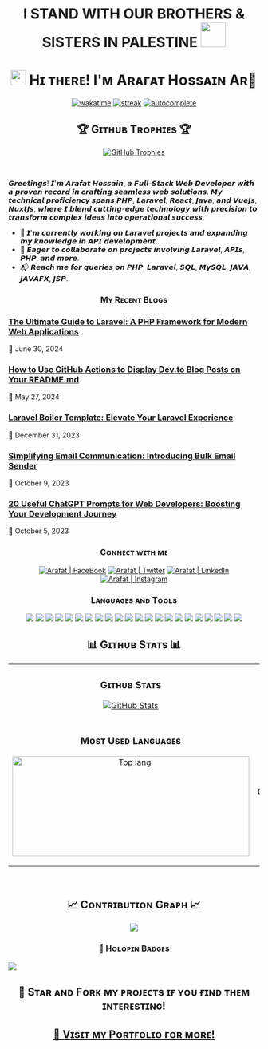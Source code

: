 <h1 align="center">I STAND WITH OUR BROTHERS & SISTERS IN PALESTINE <img src="https://github.com/arafat-web/arafat-web/assets/26932301/71fb4574-6016-48c2-9deb-f0f27811b29f" width="50px"> </h1>
<h1 align="center"><img src="https://emojis.slackmojis.com/emojis/images/1531849430/4246/blob-sunglasses.gif" width="30"/> Hɪ ᴛʜᴇʀᴇ! I'ᴍ Aʀᴀғᴀᴛ Hᴏssᴀɪɴ Aʀ👋</h1>
<div align="center">
  
[![wakatime](https://wakatime.com/badge/user/3f0a6415-369a-4c43-a20e-36d7bff258b9.svg)](https://wakatime.com/@3f0a6415-369a-4c43-a20e-36d7bff258b9)
[![streak](https://codeium.com/badges/v2/user/arafat/streak)](https://codeium.com/profile/arafat)
[![autocomplete](https://codeium.com/badges/user/arafat/autocomplete)](https://codeium.com/profile/arafat)

<h2 align="center">🏆 Gɪᴛʜᴜʙ Tʀᴏᴘʜɪᴇs 🏆</h2>
<p align="center">
  <a href="https://github.com/arafat-web/github-profile-trophy">
    <img src="https://github-profile-trophy.vercel.app/?username=arafat-web&row=2&column=6&margin-w=20&margin-h=20" alt="GitHub Trophies">
  </a>
</p>
<br />
</div>

𝙂𝙧𝙚𝙚𝙩𝙞𝙣𝙜𝙨! 𝙄'𝙢 𝘼𝙧𝙖𝙛𝙖𝙩 𝙃𝙤𝙨𝙨𝙖𝙞𝙣, 𝙖 𝙁𝙪𝙡𝙡-𝙎𝙩𝙖𝙘𝙠 𝙒𝙚𝙗 𝘿𝙚𝙫𝙚𝙡𝙤𝙥𝙚𝙧 𝙬𝙞𝙩𝙝 𝙖 𝙥𝙧𝙤𝙫𝙚𝙣 𝙧𝙚𝙘𝙤𝙧𝙙 𝙞𝙣 𝙘𝙧𝙖𝙛𝙩𝙞𝙣𝙜 𝙨𝙚𝙖𝙢𝙡𝙚𝙨𝙨 𝙬𝙚𝙗 𝙨𝙤𝙡𝙪𝙩𝙞𝙤𝙣𝙨. 𝙈𝙮 𝙩𝙚𝙘𝙝𝙣𝙞𝙘𝙖𝙡 𝙥𝙧𝙤𝙛𝙞𝙘𝙞𝙚𝙣𝙘𝙮 𝙨𝙥𝙖𝙣𝙨 𝙋𝙃𝙋, 𝙇𝙖𝙧𝙖𝙫𝙚𝙡, 𝙍𝙚𝙖𝙘𝙩, 𝙅𝙖𝙫𝙖, 𝙖𝙣𝙙 𝙑𝙪𝙚𝙅𝙨, 𝙉𝙪𝙭𝙩𝙅𝙨, 𝙬𝙝𝙚𝙧𝙚 𝙄 𝙗𝙡𝙚𝙣𝙙 𝙘𝙪𝙩𝙩𝙞𝙣𝙜-𝙚𝙙𝙜𝙚 𝙩𝙚𝙘𝙝𝙣𝙤𝙡𝙤𝙜𝙮 𝙬𝙞𝙩𝙝 𝙥𝙧𝙚𝙘𝙞𝙨𝙞𝙤𝙣 𝙩𝙤 𝙩𝙧𝙖𝙣𝙨𝙛𝙤𝙧𝙢 𝙘𝙤𝙢𝙥𝙡𝙚𝙭 𝙞𝙙𝙚𝙖𝙨 𝙞𝙣𝙩𝙤 𝙤𝙥𝙚𝙧𝙖𝙩𝙞𝙤𝙣𝙖𝙡 𝙨𝙪𝙘𝙘𝙚𝙨𝙨.

- 📘 𝙄'𝙢 𝙘𝙪𝙧𝙧𝙚𝙣𝙩𝙡𝙮 𝙬𝙤𝙧𝙠𝙞𝙣𝙜 𝙤𝙣 𝙇𝙖𝙧𝙖𝙫𝙚𝙡 𝙥𝙧𝙤𝙟𝙚𝙘𝙩𝙨 𝙖𝙣𝙙 𝙚𝙭𝙥𝙖𝙣𝙙𝙞𝙣𝙜 𝙢𝙮 𝙠𝙣𝙤𝙬𝙡𝙚𝙙𝙜𝙚 𝙞𝙣 𝘼𝙋𝙄 𝙙𝙚𝙫𝙚𝙡𝙤𝙥𝙢𝙚𝙣𝙩.
- 🌟 𝙀𝙖𝙜𝙚𝙧 𝙩𝙤 𝙘𝙤𝙡𝙡𝙖𝙗𝙤𝙧𝙖𝙩𝙚 𝙤𝙣 𝙥𝙧𝙤𝙟𝙚𝙘𝙩𝙨 𝙞𝙣𝙫𝙤𝙡𝙫𝙞𝙣𝙜 𝙇𝙖𝙧𝙖𝙫𝙚𝙡, 𝘼𝙋𝙄𝙨, 𝙋𝙃𝙋, 𝙖𝙣𝙙 𝙢𝙤𝙧𝙚.
- 📬 𝙍𝙚𝙖𝙘𝙝 𝙢𝙚 𝙛𝙤𝙧 𝙦𝙪𝙚𝙧𝙞𝙚𝙨 𝙤𝙣 𝙋𝙃𝙋, 𝙇𝙖𝙧𝙖𝙫𝙚𝙡, 𝙎𝙌𝙇, 𝙈𝙮𝙎𝙌𝙇, 𝙅𝘼𝙑𝘼, 𝙅𝘼𝙑𝘼𝙁𝙓, 𝙅𝙎𝙋.
<h3 align="center">Mʏ Rᴇᴄᴇɴᴛ Bʟᴏɢs</h3>
<!-- BLOG-POST-LIST:START -->

### [The Ultimate Guide to Laravel: A PHP Framework for Modern Web Applications](https://dev.to/arafatweb/the-ultimate-guide-to-laravel-a-php-framework-for-modern-web-applications-2c3g)
📅 June 30, 2024


### [How to Use GitHub Actions to Display Dev.to Blog Posts on Your README.md](https://dev.to/arafatweb/how-to-use-github-actions-to-display-devto-blog-posts-on-your-readmemd-362f)
📅 May 27, 2024


### [Laravel Boiler Template: Elevate Your Laravel Experience](https://dev.to/arafatweb/laravel-boiler-template-elevate-your-laravel-experience-411k)
📅 December 31, 2023


### [Simplifying Email Communication: Introducing Bulk Email Sender](https://dev.to/arafatweb/simplifying-email-communication-introducing-bulk-email-sender-4ci4)
📅 October 9, 2023


### [20 Useful ChatGPT Prompts for Web Developers: Boosting Your Development Journey](https://dev.to/arafatweb/20-useful-chatgpt-prompts-for-web-developers-boosting-your-development-journey-53h4)
📅 October 5, 2023

<!-- BLOG-POST-LIST:END -->
<h3 align="center">Cᴏɴɴᴇᴄᴛ ᴡɪᴛʜ ᴍᴇ</h3>
<p align="center">
  <a href="https://facebook.com/arafathossain000"><img alt="Arafat | FaceBook" src="https://img.shields.io/badge/Facebook-1877F2?style=for-the-badge&logo=facebook&logoColor=white" /></a>
  <a href="https://twitter.com/arafat_hossain0"><img alt="Arafat | Twitter" src="https://img.shields.io/badge/Twitter-1DA1F2?style=for-the-badge&logo=twitter&logoColor=white" /></a>
  <a href="https://linkedin.com/in/arafat-hossain-ar-a174b51a6"><img alt="Arafat | LinkedIn" src="https://img.shields.io/badge/LinkedIn-0A66C2?style=for-the-badge&logo=linkedin&logoColor=white" /></a>
  <a href="https://instagram.com/arafat_hossain_ar"><img alt="Arafat | Instagram" src="https://img.shields.io/badge/Instagram-E4405F?style=for-the-badge&logo=instagram&logoColor=white" /></a>
</p>

<h3 align="center">Lᴀɴɢᴜᴀɢᴇs ᴀɴᴅ Tᴏᴏʟs</h3>
<p align="center">
  <!-- Existing Badges -->
  <img src="https://img.shields.io/badge/PHP-777BB4?style=for-the-badge&logo=php&logoColor=white" />
  <img src="https://img.shields.io/badge/Java-ED8B00.svg?style=for-the-badge&logo=Java&logoColor=white" />
   <img src="https://img.shields.io/badge/JavaScript-F7DF1E?style=for-the-badge&logo=javascript&logoColor=black" />
  <img src="https://img.shields.io/badge/Vue.js-35495E?style=for-the-badge&logo=vue.js&logoColor=4FC08D" />
  <img src="https://img.shields.io/badge/Alpine.js-663399?style=for-the-badge&logo=alpine.js&logoColor=white" />
  <img src="https://img.shields.io/badge/Vite-593D88?style=for-the-badge&logo=vite&logoColor=white" />
  <img src="https://img.shields.io/badge/Node.js-43853D?style=for-the-badge&logo=node.js&logoColor=white" />
  <img src="https://img.shields.io/badge/jQuery-0769AD?style=for-the-badge&logo=jquery&logoColor=white" />
  <img src="https://img.shields.io/badge/Laravel-FF2D20?style=for-the-badge&logo=laravel&logoColor=white" />
  <img src="https://img.shields.io/badge/Markdown-000000?style=for-the-badge&logo=markdown&logoColor=white" />
  <img src="https://img.shields.io/badge/HTML5-E34F26?style=for-the-badge&logo=html5&logoColor=white" />
  <img src="https://img.shields.io/badge/CSS3-1572B6?style=for-the-badge&logo=css3&logoColor=white" />
  <img src="https://img.shields.io/badge/Tailwind_CSS-38B2AC?style=for-the-badge&logo=tailwind-css&logoColor=white" />
  <img src="https://img.shields.io/badge/Bootstrap-563D7C?style=for-the-badge&logo=bootstrap&logoColor=white" />
  <img src="https://img.shields.io/badge/MySQL-005C84?style=for-the-badge&logo=mysql&logoColor=white" />
  <img src="https://img.shields.io/badge/MariaDB-003545?style=for-the-badge&logo=mariadb&logoColor=white" />
  <img src="https://img.shields.io/badge/SQLite-07405E?style=for-the-badge&logo=sqlite&logoColor=white" />
  <img src="https://img.shields.io/badge/Debian-A81D33?style=for-the-badge&logo=debian&logoColor=white" />
  <img src="https://img.shields.io/badge/Visual%20Studio%20Code-007ACC?style=for-the-badge&logo=visual-studio-code&logoColor=white" />
  <img src="https://img.shields.io/badge/Git-F05032?style=for-the-badge&logo=git&logoColor=white" />
  <img src="https://img.shields.io/badge/GitHub-100000?style=for-the-badge&logo=github&logoColor=white" />
  <img src="https://img.shields.io/badge/Python-3776AB?style=for-the-badge&logo=python&logoColor=white" />
</p>
<h2 align="center">📊 Gɪᴛʜᴜʙ Sᴛᴀᴛs 📊</h2>

<table width="100%">
  <tr>
    <td width="50%">
      <h3 align="center"><strong>Gɪᴛʜᴜʙ Sᴛᴀᴛs</strong></h3>
      <p align="center">
        <a href="https://github.com/arafat-web">
          <img align="center" src="https://github-readme-stats.vercel.app/api?username=arafat-web&count_private=true&show_icons=true&theme=nightowl" alt="GitHub Stats" />
        </a>
      </p>
    </td>
    <td width="50%">
      <h3 align="center"><strong>Sᴛʀᴇᴀᴋ Sᴛᴀᴛs</strong></h3>
      <p align="center">
        <a href="https://github.com/arafat-web">
          <img align="center" src="https://streak-stats.demolab.com?user=arafat-web&theme=nightowl" alt="Streak Stats" />
        </a>
      </p>
    </td>
  </tr>
  <tr>
    <td width="50%">
      <h3 align="center"><strong>Mᴏsᴛ Usᴇᴅ Lᴀɴɢᴜᴀɢᴇs</strong></h3>
      <p align="center">
        <a href="https://github.com/arafat-web">
          <img align="center" style="width: 475px; height: 200px;" src="https://github-readme-stats.vercel.app/api/top-langs/?username=arafat-web&layout=compact&theme=radical&hide_border=false&show_owner=true" alt="Top lang" />
        </a>
      </p>
    </td>
    <td width="50%">
      <h3 align="center"><strong>Tᴏᴘ Cᴏɴᴛʀɪʙᴜᴛɪᴏɴs</strong></h3>
      <p align="center">
        <a href="https://github.com/arafat-web">
          <img align="center" src="https://github-contributor-stats.vercel.app/api?username=arafat-web&limit=3&theme=nightowl&show_owner=true&combine_all_yearly_contributions=true" alt="Top Repo" />
        </a>
      </p>
    </td>
  </tr>
</table>
<br />

<!--Contribution Graph-->
<h2 align="center">📈 Cᴏɴᴛʀɪʙᴜᴛɪᴏɴ Gʀᴀᴘʜ 📈</h2>
<div align="center">
    <img src="https://github-readme-activity-graph.vercel.app/graph?username=arafat-web&bg_color=011627&color=79d3c3&line=c792ea&point=ffeb95&area=true&hide_border=false" border-radius="15">
</div>

<h3 align="center">📍 Hᴏʟᴏᴘɪɴ Bᴀᴅɢᴇs</h3>
<a href='https://holopin.io/@arafatweb'>
    <img src='https://holopin.me/arafatweb'/>
</a>

<h2 align="center">🌟 Sᴛᴀʀ ᴀɴᴅ Fᴏʀᴋ ᴍʏ ᴘʀᴏᴊᴇᴄᴛs ɪғ ʏᴏᴜ ғɪɴᴅ ᴛʜᴇᴍ ɪɴᴛᴇʀᴇsᴛɪɴɢ!</h2>
<h2 align="center"><a href='https://arafatdev.com'>🔗 Vɪsɪᴛ ᴍʏ Pᴏʀᴛғᴏʟɪᴏ ғᴏʀ ᴍᴏʀᴇ!</a></h2>
